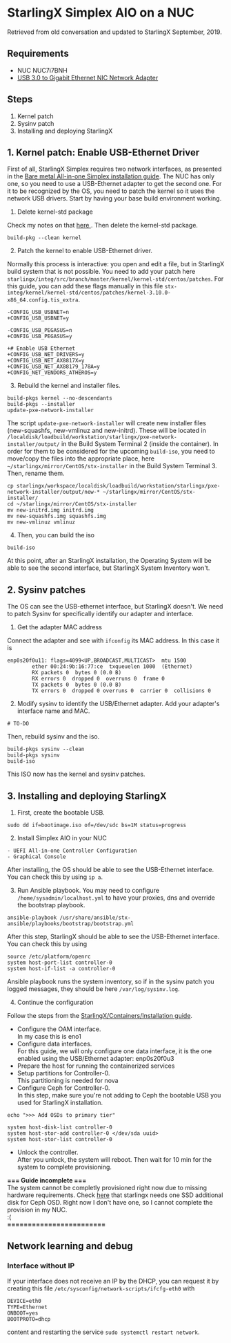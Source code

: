 # StarlingX Simplex AIO on a NUC

Retrieved from old conversation and updated to StarlingX September, 2019.

## Requirements
* NUC NUC7i7BNH
* [USB 3.0 to Gigabit Ethernet NIC Network Adapter](https://www.startech.com/Networking-IO/usb-network-adapters/USB-3-to-Gigabit-Ethernet-NIC-Network-Adapter~USB31000S)

## Steps
1. Kernel patch
2. Sysinv patch
3. Installing and deploying StarlingX

## 1. Kernel patch: Enable USB-Ethernet Driver
First of all, StarlingX Simplex requires two network interfaces, as presented in the [Bare metal All-in-one Simplex installation guide](https://docs.starlingx.io/deploy_install_guides/current/bare_metal_aio_simplex.html). The NUC has only one, so you need to use a USB-Ethernet adapter to get the second one. For it to be recognized by the OS, you need to patch the kernel so it uses the network USB drivers. Start by having your base build environment working. 

1. Delete kernel-std package

Check my notes on that [here
](https://github.com/marcelarosalesj/learning-starlingx/blob/master/building/build-system-1.0.md). Then delete the kernel-std package.
```
build-pkg --clean kernel
```

2. Patch the kernel to enable USB-Ethernet driver.

Normally this process is interactive: you open and edit a file, but in StarlingX build system that is not possible. You need to add your patch here  `starlingx/integ/src/branch/master/kernel/kernel-std/centos/patches`. For this guide, you can add these flags manually in this file `stx-integ/kernel/kernel-std/centos/patches/kernel-3.10.0-x86_64.config.tis_extra`.
```
-CONFIG_USB_USBNET=n
+CONFIG_USB_USBNET=y

-CONFIG_USB_PEGASUS=n
+CONFIG_USB_PEGASUS=y

+# Enable USB Ethernet
+CONFIG_USB_NET_DRIVERS=y
+CONFIG_USB_NET_AX8817X=y
+CONFIG_USB_NET_AX88179_178A=y
+CONFIG_NET_VENDORS_ATHEROS=y
```

3. Rebuild the kernel and installer files.
```
build-pkgs kernel --no-descendants
build-pkgs --installer
update-pxe-network-installer
```
The script `update-pxe-network-installer` will create new installer files (new-squashfs, new-vmlinuz and new-initrd). These will be located in `/localdisk/loadbuild/workstation/starlingx/pxe-network-installer/output/` in the Build System Terminal 2 (inside the container).
In order for them to be considered for the upcoming `build-iso`, you need to move/copy the files into the appropriate place, here `~/starlingx/mirror/CentOS/stx-installer` in the Build System Terminal 3. Then, rename them.
```
cp starlingx/workspace/localdisk/loadbuild/workstation/starlingx/pxe-network-installer/output/new-* ~/starlingx/mirror/CentOS/stx-installer/
cd ~/starlingx/mirror/CentOS/stx-installer
mv new-initrd.img initrd.img                                                                                               
mv new-squashfs.img squashfs.img
mv new-vmlinuz vmlinuz
```

4. Then, you can build the iso
```
build-iso
```

At this point, after an StarlingX installation, the Operating System will be able to see the second interface, but StarlingX System Inventory won't.

## 2. Sysinv patches
The OS can see the USB-ethernet interface, but StarlingX doesn't. We need to patch Sysinv for specifically identify our adapter and interface.

1. Get the adapter MAC address

Connect the adapter and see with `ifconfig` its MAC address. In this case it is
```
enp0s20f0u11: flags=4099<UP,BROADCAST,MULTICAST>  mtu 1500
        ether 00:24:9b:16:77:ce  txqueuelen 1000  (Ethernet)
        RX packets 0  bytes 0 (0.0 B)
        RX errors 0  dropped 0  overruns 0  frame 0
        TX packets 0  bytes 0 (0.0 B)
        TX errors 0  dropped 0 overruns 0  carrier 0  collisions 0
```

2. Modify sysinv to identify the USB/Ethernet adapter.
Add your adapter's interface name and MAC.
```
# TO-DO
```
Then, rebuild sysinv and the iso.
```
build-pkgs sysinv --clean
build-pkgs sysinv
build-iso
```
This ISO now has the kernel and sysinv patches.

## 3. Installing and deploying StarlingX
1. First, create the bootable USB.
```
sudo dd if=bootimage.iso of=/dev/sdc bs=1M status=progress
```
2. Install Simplex AIO in your NUC
```
- UEFI All-in-one Controller Configuration
- Graphical Console
```
After installing, the OS should be able to see the USB-Ethernet interface. You can check this by using `ip a`.

3. Run Ansible playbook.
You may need to configure `/home/sysadmin/localhost.yml` to have your proxies, dns and override the bootstrap playbook.
```
ansible-playbook /usr/share/ansible/stx-ansible/playbooks/bootstrap/bootstrap.yml
```
After this step, StarlingX should be able to see the USB-Ethernet interface. You can check this by using
```
source /etc/platform/openrc
system host-port-list controller-0
system host-if-list -a controller-0
```
Ansible playbook runs the system inventory, so if in the sysinv patch you logged messages, they should be here `/var/log/sysinv.log`.

4. Continue the configuration

Follow the steps from the [StarlingX/Containers/Installation
guide](https://wiki.openstack.org/w/index.php?title=StarlingX/Containers/Installation&oldid=170746#Configure_the_OAM_interface).

- Configure the OAM interface.  
In my case this is eno1
- Configure data interfaces.  
For this guide, we will only configure one data interface, it is the one enabled using the USB/Ethernet adapter: enp0s20f0u3
- Prepare the host for running the containerized services
- Setup partitions for Controller-0.  
This partitioning is needed for nova
- Configure Ceph for Controller-0.  
In this step, make sure you're not adding to Ceph the bootable USB you used for StarlingX installation. 
```
echo ">>> Add OSDs to primary tier"

system host-disk-list controller-0
system host-stor-add controller-0 </dev/sda uuid>
system host-stor-list controller-0
```
- Unlock the controller.  
After you unlock, the system will reboot. Then wait for 10 min for the system to complete provisioning.

**=== Guide incomplete ===**  
The system cannot be completly provisioned right now due to missing hardware requirements.
Check [here](https://docs.starlingx.io/deploy_install_guides/current/bare_metal_aio_simplex.html#hardware-requirements) that starlingx needs one SSD additional disk for Ceph OSD. Right now I don't have one, so I cannot complete the provision in my NUC.  
:(  
**========================**

## Network learning and debug

### Interface without IP
If your interface does not receive an IP by the DHCP, you can request it by creating this file `/etc/sysconfig/network-scripts/ifcfg-eth0` with
```
DEVICE=eth0
TYPE=Ethernet
ONBOOT=yes
BOOTPROTO=dhcp
```
content and restarting the service `sudo systemctl restart network`.


